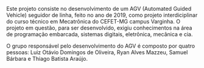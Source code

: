 Este projeto consiste no desenvolvimento de um AGV (Automated Guided Vehicle) seguidor de linha, feito no ano de 2019, como projeto interdiciplinar do curso técnico em Mecatrônica do CEFET-MG campus Varginha. O projeto em questão, para ser desenvolvido, exigiu conhecimentos na área de programação embarcada, sistemas digitais, eletrônica, mecânica e cia. 

O grupo responsável pelo desenvolvimento do AGV é composto por quatro pessoas: Luiz Otávio Domingos de Oliveira, Ryan Alves Mazzeu, Samuel Bárbara e Thiago Batista Araújo. 